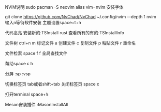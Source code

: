 

NVIM说明
sudo pacman -S neovim
alias vim=nvim
安装字体

git clone https://github.com/NvChad/NvChad ~/.config/nvim --depth 1
nvim
输入n等待软件安装
主题设置space+t+h

代码高亮
安装新的:TSInstall rust
查看所有的有的:TSInstallInfo

文件树
ctrl+n
m 标记文件
a 创建文件
c 复制文件
p 粘贴文件
r 重命名

文件检索
space f f 全局查找文件

帮助space c h

分屏
:sp
:vsp

切换标签页
tab或者shift+tab
关闭标签页
space x

打开terminal
space+h

Meson安装插件
:MasonInstallAll



